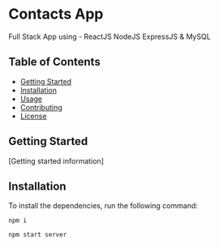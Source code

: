 # Contacts App

Full Stack App using - ReactJS NodeJS ExpressJS & MySQL

## Table of Contents

- [Getting Started](#getting-started)
- [Installation](#installation)
- [Usage](#usage)
- [Contributing](#contributing)
- [License](#license)

## Getting Started

[Getting started information]

## Installation

To install the dependencies, run the following command:

`npm i`

`npm start server`